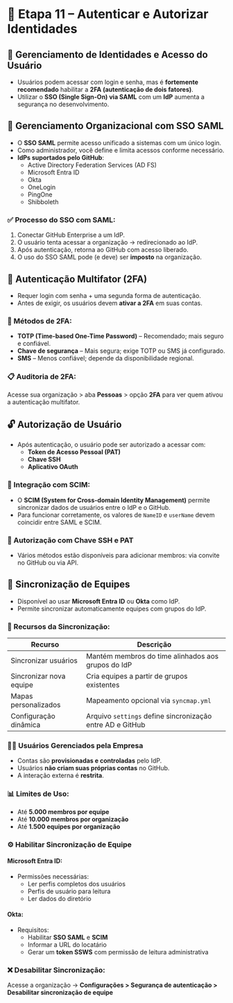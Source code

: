 # 🔐 Etapa 11 – Autenticar e Autorizar Identidades

## 📘 Gerenciamento de Identidades e Acesso do Usuário

- Usuários podem acessar com login e senha, mas é **fortemente recomendado** habilitar a **2FA (autenticação de dois fatores)**.
- Utilizar o **SSO (Single Sign-On) via SAML** com um **IdP** aumenta a segurança no desenvolvimento.

## 🏢 Gerenciamento Organizacional com SSO SAML

- O **SSO SAML** permite acesso unificado a sistemas com um único login.
- Como administrador, você define e limita acessos conforme necessário.
- **IdPs suportados pelo GitHub**:
  - Active Directory Federation Services (AD FS)
  - Microsoft Entra ID
  - Okta
  - OneLogin
  - PingOne
  - Shibboleth

### ✅ Processo do SSO com SAML:
1. Conectar GitHub Enterprise a um IdP.
2. O usuário tenta acessar a organização → redirecionado ao IdP.
3. Após autenticação, retorna ao GitHub com acesso liberado.
4. O uso do SSO SAML pode (e deve) ser **imposto** na organização.

## 🔁 Autenticação Multifator (2FA)

- Requer login com senha + uma segunda forma de autenticação.
- Antes de exigir, os usuários devem **ativar a 2FA** em suas contas.

### 🔐 Métodos de 2FA:
- **TOTP (Time-based One-Time Password)** – Recomendado; mais seguro e confiável.
- **Chave de segurança** – Mais segura; exige TOTP ou SMS já configurado.
- **SMS** – Menos confiável; depende da disponibilidade regional.

### 📋 Auditoria de 2FA:
Acesse sua organização > aba **Pessoas** > opção **2FA** para ver quem ativou a autenticação multifator.

## 🔓 Autorização de Usuário

- Após autenticação, o usuário pode ser autorizado a acessar com:
  - **Token de Acesso Pessoal (PAT)**
  - **Chave SSH**
  - **Aplicativo OAuth**

### 🔗 Integração com SCIM:
- O **SCIM (System for Cross-domain Identity Management)** permite sincronizar dados de usuários entre o IdP e o GitHub.
- Para funcionar corretamente, os valores de `NameID` e `userName` devem coincidir entre SAML e SCIM.

### 🔑 Autorização com Chave SSH e PAT
- Vários métodos estão disponíveis para adicionar membros: via convite no GitHub ou via API.

## 👥 Sincronização de Equipes

- Disponível ao usar **Microsoft Entra ID** ou **Okta** como IdP.
- Permite sincronizar automaticamente equipes com grupos do IdP.

### 📄 Recursos da Sincronização:
| Recurso                          | Descrição                                                                 |
|----------------------------------|---------------------------------------------------------------------------|
| Sincronizar usuários             | Mantém membros do time alinhados aos grupos do IdP                        |
| Sincronizar nova equipe          | Cria equipes a partir de grupos existentes                                |
| Mapas personalizados             | Mapeamento opcional via `syncmap.yml`                                     |
| Configuração dinâmica            | Arquivo `settings` define sincronização entre AD e GitHub                |

### 🧑‍💼 Usuários Gerenciados pela Empresa
- Contas são **provisionadas e controladas** pelo IdP.
- Usuários **não criam suas próprias contas** no GitHub.
- A interação externa é **restrita**.

### 📊 Limites de Uso:
- Até **5.000 membros por equipe**
- Até **10.000 membros por organização**
- Até **1.500 equipes por organização**

### ⚙️ Habilitar Sincronização de Equipe

#### Microsoft Entra ID:
- Permissões necessárias:
  - Ler perfis completos dos usuários
  - Perfis de usuário para leitura
  - Ler dados do diretório

#### Okta:
- Requisitos:
  - Habilitar **SSO SAML** e **SCIM**
  - Informar a URL do locatário
  - Gerar um **token SSWS** com permissão de leitura administrativa

### ❌ Desabilitar Sincronização:
Acesse a organização → **Configurações > Segurança de autenticação > Desabilitar sincronização de equipe**